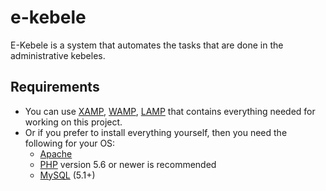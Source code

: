 # e-kebele
E-Kebele is a system that automates the tasks that are done in the administrative kebeles.

## Requirements
* You can use [XAMP](https://www.apachefriends.org/index.html), [WAMP](http://www.wampserver.com/en/), [LAMP](https://bitnami.com/stack/lamp/installer) that contains everything needed for working on this project.
* Or if you prefer to install everything yourself, then you need the following for your OS:
  - [Apache](https://httpd.apache.org/)
  - [PHP](https://www.php.net/) version 5.6 or newer is recommended
  - [MySQL](https://www.mysql.com/) (5.1+)
